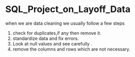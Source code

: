 # SQL_Project_on_Layoff_Data

when we are data cleaning we usually follow a few steps

1. check for duplicates,if any then remove it.
2. standardize data and fix errors.
3. Look at null values and see carefully .
4. remove the columns and rows which are not necessary.
